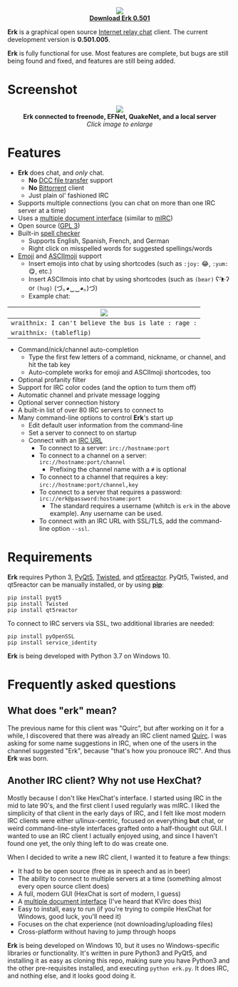 
<p align="center">
	<img src="https://github.com/nutjob-laboratories/erk/raw/master/downloads/images/erk_keyboard_logo.png"><br>
	<a href="https://github.com/nutjob-laboratories/erk/raw/master/downloads/erk-latest.zip"><b>Download Erk 0.501</b></a><br>
</p>

**Erk** is a graphical open source [Internet relay chat](https://en.wikipedia.org/wiki/Internet_Relay_Chat) client. The current development version is **0.501.005**.

**Erk** is fully functional for use. Most features are complete, but bugs are still being found and fixed, and features are still being added.

# Screenshot

<p align="center">
	<a href="https://github.com/nutjob-laboratories/erk/raw/master/downloads/images/screenshot_full.png"><img src="https://github.com/nutjob-laboratories/erk/raw/master/downloads/images/screenshot.png"></a><br>
	<b>Erk connected to freenode, EFNet, QuakeNet, and a local server</b><br>
	<i>Click image to enlarge</i><br>
</p>

# Features

* **Erk** does chat, and _only_ chat.
	* **No** [DCC file transfer](https://en.wikipedia.org/wiki/Direct_Client-to-Client) support
	* **No** [Bittorrent](https://en.wikipedia.org/wiki/BitTorrent) client
	* Just plain ol' fashioned IRC
* Supports multiple connections (you can chat on more than one IRC server at a time)
* Uses a [multiple document interface](https://en.wikipedia.org/wiki/Multiple_document_interface) (similar to [mIRC](https://www.mirc.com/))
* Open source ([GPL 3](https://www.gnu.org/licenses/gpl-3.0.en.html))
* Built-in [spell checker](https://github.com/barrust/pyspellchecker)
	* Supports English, Spanish, French, and German
	* Right click on misspelled words for suggested spellings/words
* [Emoji](https://en.wikipedia.org/wiki/Emoji) and [ASCIImoji](https://github.com/hpcodecraft/ASCIImoji) support
	* Insert emojis into chat by using shortcodes (such as `:joy:` :joy:, `:yum:` :yum:, etc.)
	* Insert ASCIImois into chat by using shortcodes (such as `(bear)` ʕ·͡ᴥ·ʔ or `(hug)` (づ｡◕‿‿◕｡)づ)
	* Example chat:

| <img src="https://github.com/nutjob-laboratories/erk/raw/master/downloads/images/emoji_and_asciimoji.png"> |
|------------------------------------------------------------------------------------------------------------|
| `wraithnix: I can't believe the bus is late : rage :`<br>                                                  |
| `wraithnix: (tableflip)`                                                                                   |

* Command/nick/channel auto-completion
	* Type the first few letters of a command, nickname, or channel, and hit the tab key
	* Auto-complete works for emoji and ASCIImoji shortcodes, too
* Optional profanity filter
* Support for IRC color codes (and the option to turn them off)
* Automatic channel and private message logging
* Optional server connection history
* A built-in list of over 80 IRC servers to connect to
* Many command-line options to control **Erk**'s start up
	* Edit default user information from the command-line
	* Set a server to connect to on startup
	* Connect with an [IRC URL](https://www.w3.org/Addressing/draft-mirashi-url-irc-01.txt)
		* To connect to a server: `irc://hostname:port`
		* To connect to a channel on a server: `irc://hostname:port/channel`
			* Prefixing the channel name with a `#` is optional
		* To connect to a channel that requires a key: `irc://hostname:port/channel,key`
		* To connect to a server that requires a password: `irc://erk@password:hostname:port`
			* The standard requires a username (whitch is `erk` in the above example). Any username can be used.
		* To connect with an IRC URL with SSL/TLS, add the command-line option `--ssl`.


# Requirements
**Erk** requires Python 3, [PyQt5](https://pypi.org/project/PyQt5/), [Twisted](https://twistedmatrix.com/trac/), and [qt5reactor](https://github.com/sunu/qt5reactor). PyQt5, Twisted, and qt5reactor can be manually installed, or by using [**pip**](https://pypi.org/project/pip/):

    pip install pyqt5
    pip install Twisted
    pip install qt5reactor

To connect to IRC servers via SSL, two additional libraries are needed:

    pip install pyOpenSSL
    pip install service_identity

**Erk** is being developed with Python 3.7 on Windows 10.

# Frequently asked questions

## What does "erk" mean?

The previous name for this client was "Quirc", but after working on it for a while, I discovered that there was already an IRC client named [Quirc](https://quirc.org/). I was asking for some name suggestions in IRC, when one of the users in the channel suggested "Erk", because "that's how you pronouce IRC". And thus **Erk** was born.

## Another IRC client? Why not use HexChat?

Mostly because I don't like HexChat's interface.  I started using IRC in the mid to late 90's, and the first client I used regularly was mIRC.  I liked the simplicity of that client in the early days of IRC, and I felt like most modern IRC clients were either u/linux-centric, focused on everything **but** chat, or weird command-line-style interfaces grafted onto a half-thought out GUI.  I wanted to use an IRC client I actually enjoyed using, and since I haven't found one yet, the only thing left to do was create one.

When I decided to write a new IRC client, I wanted it to feature a few things:

* It had to be open source (free as in speech and as in beer)
* The ability to connect to multiple servers at a time (something almost every open source client does)
* A full, modern GUI (HexChat is sort of modern, I guess)
* A [multiple document interface](https://en.wikipedia.org/wiki/Multiple_document_interface) (I've heard that KVIrc does this)
* Easy to install, easy to run (if you're trying to compile HexChat for Windows, good luck, you'll need it)
* Focuses on the chat experience (not downloading/uploading files)
* Cross-platform without having to jump through hoops

**Erk** is being developed on Windows 10, but it uses no Windows-specific libraries or functionality. It's written in pure Python3 and PyQt5, and installing it as easy as cloning this repo, making sure you have Python3 and the other pre-requisites installed, and executing `python erk.py`. It does IRC, and nothing else, and it looks good doing it.